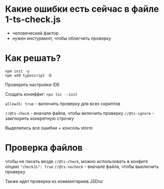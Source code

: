 # Какие ошибки есть сейчас в файле 1-ts-check.js
 - человеческий фактор
 - нужен инстурмент, чтобы облегчить проверку


# Как решать?

```
npm init -y 
npm add typescript -D
```
Проверить настройки IDE

Создать кониффиг: 
`npx tsc --init`

`allowJS: true` - включить проверку для всех скриптов

`//@ts-check` - вначале файла, чтобы включить проверку
`//@ts-ignore` - заигнорить конкретную строчку

Выделились все ошибки  + консоль storm


# Проверка файлов

чтобы не писать везде `//@ts-check`, можно использовать в конфиге опцию `"checkJs": true`
`//@ts-nocheck` - вначале файла, чтобы выключить проверку

Также идет проверка из комментариев JSDoc